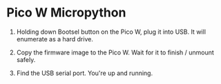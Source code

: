 # Pico W Micropython 

1. Holding down Bootsel button on the Pico W, plug it into USB.  It will enumerate as a hard drive.

2. Copy the firmware image to the Pico W.  Wait for it to finish / unmount safely.

3. Find the USB serial port.  You're up and running.



